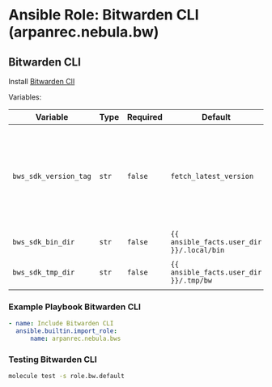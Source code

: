 # Ansible Role: Bitwarden CLI (arpanrec.nebula.bw)

## Bitwarden CLI

Install [Bitwarden ClI](https://www.npmjs.com/package/@bitwarden/cli)

Variables:

| Variable | Type | Required | Default | Example | Description |
|----------|------|----------|---------|---------|-------------|
| `bws_sdk_version_tag` | `str` | `false` | `fetch_latest_version` | `bws-v1.0.0` | Version of [Bitwarden BWS SDK ClI](https://github.com/bitwarden/sdk/releases). Like [bws-v1.0.0](https://github.com/bitwarden/sdk/releases/tag/bws-v1.0.0). Default Get latest release name from [github](https://api.github.com/repos/bitwarden/sdk/releases/latest). If set to `fetch_latest_version`, it will fetch the latest release from the github api. |
| `bws_sdk_bin_dir` | `str` | `false` | `{{ ansible_facts.user_dir }}/.local/bin` | - | Directory to install BWS |
| `bws_sdk_tmp_dir` | `str` | `false` | `{{ ansible_facts.user_dir }}/.tmp/bw` | - | Directory to temporary download BWS. |

### Example Playbook Bitwarden CLI

```yaml
- name: Include Bitwarden CLI
  ansible.builtin.import_role:
      name: arpanrec.nebula.bws
```

### Testing Bitwarden CLI

```bash
molecule test -s role.bw.default
```
